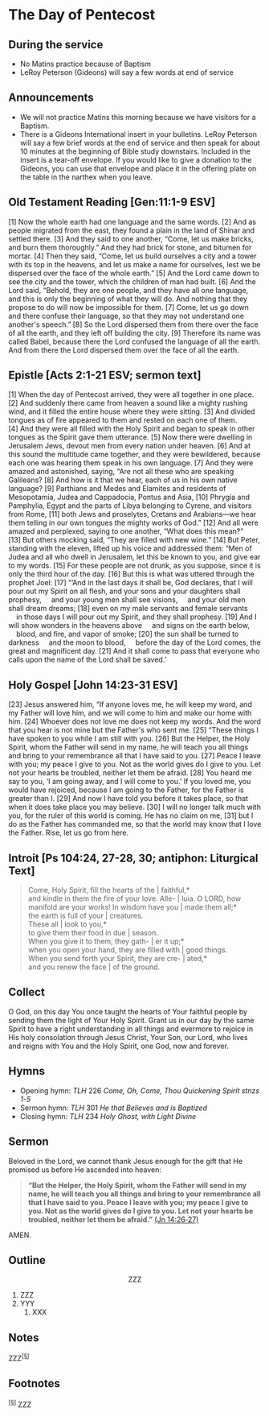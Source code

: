 <head>
<meta charset="utf-8">
<style>
th { text-align: center; font-weight: bold; vertical-align: baseline; border: 3px solid blue; }
td { border: 1px solid black; padding: 10px; }
.h { visibility: hidden; }
</style>
<title>sermon</title>
</head>

# The Day of Pentecost

## During the service

* No Matins practice because of Baptism
* LeRoy Peterson (Gideons) will say a few words at end of service

## Announcements

* We will not practice Matins this morning because we have visitors for a Baptism.
* There is a Gideons International insert in your bulletins. LeRoy Peterson will say a few brief words at the end of service and then speak for about 10 minutes at the beginning of Bible study downstairs. 
  Included in the insert is a tear-off envelope. If you would like to give a donation to the Gideons, you can use that envelope
  and place it in the offering plate on the table in the narthex when you leave.

## Old Testament Reading [Gen:11:1-9 ESV]

[1] Now the whole earth had one language and the same words. [2] And as people migrated from the east, they found a plain in the land of Shinar and settled there. [3] And they said to one another, “Come, let us make bricks, and burn them thoroughly.” And they had brick for stone, and bitumen for mortar. [4] Then they said, “Come, let us build ourselves a city and a tower with its top in the heavens, and let us make a name for ourselves, lest we be dispersed over the face of the whole earth.” [5] And the Lord came down to see the city and the tower, which the children of man had built. [6] And the Lord said, “Behold, they are one people, and they have all one language, and this is only the beginning of what they will do. And nothing that they propose to do will now be impossible for them. [7] Come, let us go down and there confuse their language, so that they may not understand one another's speech.” [8] So the Lord dispersed them from there over the face of all the earth, and they left off building the city. [9] Therefore its name was called Babel, because there the Lord confused the language of all the earth. And from there the Lord dispersed them over the face of all the earth.

## Epistle [Acts 2:1-21 ESV; sermon text]

[1] When the day of Pentecost arrived, they were all together in one place. [2] And suddenly there came from heaven a sound like a mighty rushing wind, and it filled the entire house where they were sitting. [3] And divided tongues as of fire appeared to them and rested on each one of them. [4] And they were all filled with the Holy Spirit and began to speak in other tongues as the Spirit gave them utterance.
[5] Now there were dwelling in Jerusalem Jews, devout men from every nation under heaven. [6] And at this sound the multitude came together, and they were bewildered, because each one was hearing them speak in his own language. [7] And they were amazed and astonished, saying, “Are not all these who are speaking Galileans? [8] And how is it that we hear, each of us in his own native language? [9] Parthians and Medes and Elamites and residents of Mesopotamia, Judea and Cappadocia, Pontus and Asia, [10] Phrygia and Pamphylia, Egypt and the parts of Libya belonging to Cyrene, and visitors from Rome, [11] both Jews and proselytes, Cretans and Arabians—we hear them telling in our own tongues the mighty works of God.” [12] And all were amazed and perplexed, saying to one another, “What does this mean?” [13] But others mocking said, “They are filled with new wine.”
[14] But Peter, standing with the eleven, lifted up his voice and addressed them: “Men of Judea and all who dwell in Jerusalem, let this be known to you, and give ear to my words. [15] For these people are not drunk, as you suppose, since it is only the third hour of the day. [16] But this is what was uttered through the prophet Joel:
[17] “‘And in the last days it shall be, God declares,
that I will pour out my Spirit on all flesh,
and your sons and your daughters shall prophesy,
    and your young men shall see visions,
    and your old men shall dream dreams;
[18] even on my male servants and female servants
    in those days I will pour out my Spirit, and they shall prophesy.
[19] And I will show wonders in the heavens above
    and signs on the earth below,
    blood, and fire, and vapor of smoke;
[20] the sun shall be turned to darkness
    and the moon to blood,
    before the day of the Lord comes, the great and magnificent day.
[21] And it shall come to pass that everyone who calls upon the name of the Lord shall be saved.’

## Holy Gospel [John 14:23-31 ESV]

[23] Jesus answered him, “If anyone loves me, he will keep my word, and my Father will love him, and we will come to him and make our home with him. [24] Whoever does not love me does not keep my words. And the word that you hear is not mine but the Father's who sent me.
[25] “These things I have spoken to you while I am still with you. [26] But the Helper, the Holy Spirit, whom the Father will send in my name, he will teach you all things and bring to your remembrance all that I have said to you. [27] Peace I leave with you; my peace I give to you. Not as the world gives do I give to you. Let not your hearts be troubled, neither let them be afraid. [28] You heard me say to you, ‘I am going away, and I will come to you.’ If you loved me, you would have rejoiced, because I am going to the Father, for the Father is greater than I. [29] And now I have told you before it takes place, so that when it does take place you may believe. [30] I will no longer talk much with you, for the ruler of this world is coming. He has no claim on me, [31] but I do as the Father has commanded me, so that the world may know that I love the Father. Rise, let us go from here.

## Introit [Ps 104:24, 27-28, 30; antiphon: Liturgical Text]

> Come, Holy Spirit, fill the hearts of the | faithful,*  
> and kindle in them the fire of your love. Alle- | luia. 
> O LORD, how manifold are your works! In wisdom have you | made them all;*  
> the earth is full of your | creatures.  
> These all | look to you,*  
> to give them their food in due | season.  
> When you give it to them, they gath- | er it up;*  
> when you open your hand, they are filled with | good things.  
> When you send forth your Spirit, they are cre- | ated,*  
> and you renew the face | of the ground.  

## Collect

O God,
on this day You once taught the hearts of Your faithful people
by sending them the light of Your Holy Spirit.
Grant us in our day by the same Spirit
to have a right understanding in all things
and evermore to rejoice in His holy consolation
through Jesus Christ, Your Son, our Lord,
who lives and reigns with You and the Holy Spirit,
one God, now and forever.

## Hymns

* Opening hymn: _TLH_ 226 _Come, Oh, Come, Thou Quickening Spirit stnzs 1-5_
* Sermon hymn: _TLH_ 301 _He that Believes and is Baptized_
* Closing hymn: _TLH_ 234 _Holy Ghost, with Light Divine_

## Sermon

Beloved in the Lord, we cannot thank Jesus enough for the gift that He promised us before He ascended into heaven:

> **“But the Helper, the Holy Spirit, whom the Father will send in my name, he will teach you all things and bring to your remembrance all that I have said to you. Peace I leave with you; my peace I give to you. Not as the world gives do I give to you. Let not your hearts be troubled, neither let them be afraid.”** [(Jn 14:26‑27)](http://www.esvbible.org/John%2014%3A26-27/)

AMEN.

## Outline

<center>ZZZ</center>

1. ZZZ
1. YYY
    1. XXX

## Notes



ZZZ<sup>[<a name="id0002" href="#ftn.id0002">§</a>]</sup>

## Footnotes

<sup>[<a name="ftn.id0002" href="#id0002">§</a>]</sup>
ZZZ

